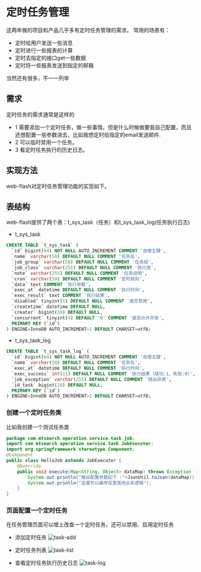 # 定时任务管理
这两年做的项目和产品几乎多有定时任务管理的需求。
常用的场景有：
- 定时给用户发送一些消息
- 定时进行一些报表的计算
- 定时去指定的接口get一些数据
- 定时将一些报表发送到指定的邮箱

当然还有很多，不一一列举

## 需求

定时任务的需求通常是这样的
- 1 需要添加一个定时任务，做一些事情。但是什么时候做要我自己配置，而且还想配置一些参数进去，比如我想定时给指定的email发送邮件.
- 2 可以临时禁用一个任务。
- 3 看定时任务执行的历史日志。

## 实现方法
web-flash对定时任务管理功能的实现如下。

## 表结构
web-flash提供了两个表：t_sys_task（任务）和t_sys_task_log(任务执行日志)

- t_sys_task
```sql
CREATE TABLE `t_sys_task` (
  `id` bigint(64) NOT NULL AUTO_INCREMENT COMMENT '自增主键',
  `name` varchar(50) DEFAULT NULL COMMENT '任务名',
  `job_group` varchar(50) DEFAULT NULL COMMENT '任务组',
  `job_class` varchar(255) DEFAULT NULL COMMENT '执行类',
  `note` varchar(255) DEFAULT NULL COMMENT '任务说明',
  `cron` varchar(50) DEFAULT NULL COMMENT '定时规则',
  `data` text COMMENT '执行参数',
  `exec_at` datetime DEFAULT NULL COMMENT '执行时间',
  `exec_result` text COMMENT '执行结果',
  `disabled` tinyint(1) DEFAULT NULL COMMENT '是否禁用',
  `createtime` datetime DEFAULT NULL,
  `creator` bigint(20) DEFAULT NULL,
  `concurrent` tinyint(4) DEFAULT '0' COMMENT '是否允许并发',
  PRIMARY KEY (`id`)
) ENGINE=InnoDB AUTO_INCREMENT=1 DEFAULT CHARSET=utf8; 
```
- t_sys_task_log

```sql
CREATE TABLE `t_sys_task_log` (
  `id` bigint(64) NOT NULL AUTO_INCREMENT COMMENT '自增主键',
  `name` varchar(50) DEFAULT NULL COMMENT '任务名',
  `exec_at` datetime DEFAULT NULL COMMENT '执行时间',
  `exec_success` int(11) DEFAULT NULL COMMENT '执行结果（成功:1、失败:0)',
  `job_exception` varchar(255) DEFAULT NULL COMMENT '抛出异常',
  `id_task` bigint(20) DEFAULT NULL,
  PRIMARY KEY (`id`)
) ENGINE=InnoDB AUTO_INCREMENT=1 DEFAULT CHARSET=utf8; 
```

### 创建一个定时任务类

比如我创建一个测试任务类
```java
package com.mtsearch.operation.service.task.job;
import com.mtsearch.operation.service.task.JobExecuter;
import org.springframework.stereotype.Component;
@Component
public class HelloJob extends JobExecuter {
    @Override
    public void execute(Map<String, Object> dataMap) throws Exception {
        System.out.println("输出配置参数如下 :"+JsonUtil.toJson(dataMap));
        System.out.println("这里可以编写任意其他业务逻辑");
    }
}

```

### 页面配置一个定时任务
在任务管理页面可以增上改查一个定时任务，还可以禁用、启用定时任务

- 添加定时任务
![task-add](../img/task_add.png)

- 定时任务列表
![task-list](../img/task_list.png)
- 查看定时任务执行历史日志
![task-log](../img/task_log.png)

